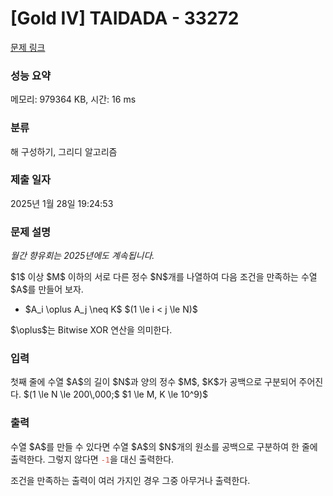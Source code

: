 # [Gold IV] TAIDADA - 33272 

[문제 링크](https://www.acmicpc.net/problem/33272) 

### 성능 요약

메모리: 979364 KB, 시간: 16 ms

### 분류

해 구성하기, 그리디 알고리즘

### 제출 일자

2025년 1월 28일 19:24:53

### 문제 설명

<p><var>월간 향유회는 2025년에도 계속됩니다.</var></p>

<p>$1$ 이상 $M$ 이하의 서로 다른 정수 $N$개를 나열하여 다음 조건을 만족하는 수열 $A$를 만들어 보자.</p>

<ul>
	<li>$A_i \oplus A_j \neq K$ $(1 \le i < j \le N)$</li>
</ul>

<p>$\oplus$는 Bitwise XOR 연산을 의미한다.</p>

### 입력 

 <p>첫째 줄에 수열 $A$의 길이 $N$과 양의 정수 $M$, $K$가 공백으로 구분되어 주어진다. $(1 \le N \le 200\,000;$ $1 \le M, K \le 10^9)$</p>

### 출력 

 <p>수열 $A$를 만들 수 있다면 수열 $A$의 $N$개의 원소를 공백으로 구분하여 한 줄에 출력한다. 그렇지 않다면 <span style="color:#e74c3c;"><code>-1</code></span>을 대신 출력한다.</p>

<p>조건을 만족하는 출력이 여러 가지인 경우 그중 아무거나 출력한다.</p>

